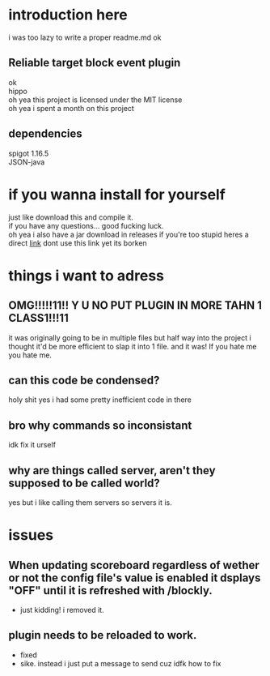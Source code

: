 # introduction here 
i was too lazy to write a proper readme.md ok
## Reliable target block event plugin <br />
ok <br />
hippo <br />
oh yea this project is licensed under the MIT license <br />
oh yea i spent a month on this project
## dependencies
spigot 1.16.5 <br />
JSON-java
# if you wanna install for yourself
just like download this and compile it. <br />
if you have any questions... good fucking luck. <br />
oh yea i also have a jar download in releases
if you're too stupid heres a direct [link](https://www.youtube.com/watch?v=eBGIQ7ZuuiU) dont use this link yet its borken
# things i want to adress
## OMG!!!!!11!! Y U NO PUT PLUGIN IN MORE TAHN 1 CLASS1!!!11 <br />
it was originally going to be in multiple files but half way into the project i thought it'd be more efficient to slap it into 1 file. and it was! If you hate me you hate me. <br />
## can this code be condensed? 
holy shit yes i had some pretty inefficient code in there
## bro why commands so inconsistant
idk fix it urself 
## why are things called server, aren't they supposed to be called world?
yes but i like calling them servers so servers it is.
# issues
## When updating scoreboard regardless of wether or not the config file's value is enabled it dsplays "OFF" until it is refreshed with /blockly.
- just kidding! i removed it.
## plugin needs to be reloaded to work.
- fixed
- sike. instead i just put a message to send cuz idfk how to fix
